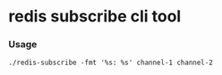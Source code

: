 # redis subscribe cli tool

### Usage 

```
./redis-subscribe -fmt '%s: %s' channel-1 channel-2
```
